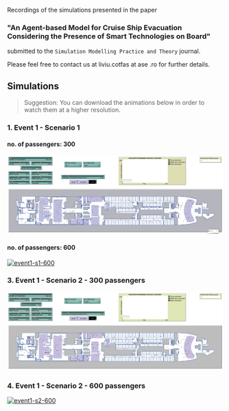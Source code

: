 Recordings of the simulations presented in the paper
### **"An Agent-based Model for Cruise Ship Evacuation Considering the Presence of Smart Technologies on Board"** 
submitted to the `Simulation Modelling Practice and Theory` journal. 

Please feel free to contact us at liviu.cotfas at ase .ro for further details. 

## Simulations

> Suggestion: You can download the animations below in order to watch them at a higher resolution.

### 1. Event 1 - Scenario 1

#### no. of passengers: 300 
[![event1-s1-300](recordings/event1-s1-300.gif)](recordings/event1-s1-300.gif)

#### no. of passengers: 600
[![event1-s1-600](recordings/event1-s1-600.gif)](recordings/event1-s1-600.gif)

### 3. Event 1 - Scenario 2 - 300 passengers
[![event1-s2-300](recordings/event1-s2-300.gif)](recordings/event1-s1-300.gif)

### 4. Event 1 - Scenario 2 - 600 passengers
[![event1-s2-600](recordings/event1-s2-600.gif)](recordings/event1-s1-600.gif)
